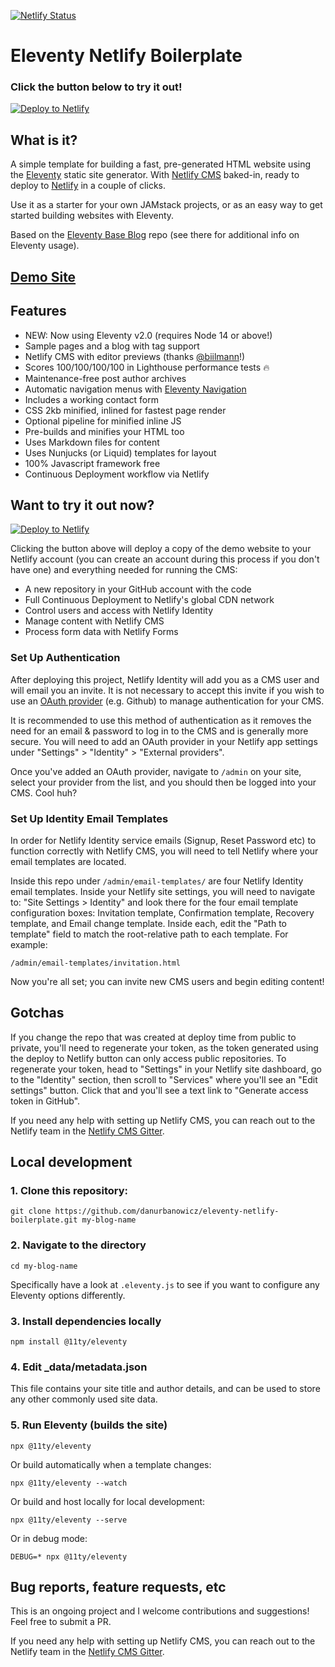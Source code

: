 [![Netlify Status](https://api.netlify.com/api/v1/badges/bbf28a84-4bdb-407b-a2fa-32628d27fa3d/deploy-status)](https://app.netlify.com/sites/eleventy-netlify-boilerplate/deploys)

# Eleventy Netlify Boilerplate

### Click the button below to try it out!

[![Deploy to Netlify](https://www.netlify.com/img/deploy/button.svg)](https://app.netlify.com/start/deploy?repository=https://github.com/danurbanowicz/eleventy-netlify-boilerplate&stack=cms)

## What is it?

A simple template for building a fast, pre-generated HTML website using the [Eleventy](https://www.11ty.dev/) static site generator. With [Netlify CMS](https://www.netlifycms.org/) baked-in, ready to deploy to [Netlify](https://www.netlify.com) in a couple of clicks.

Use it as a starter for your own JAMstack projects, or as an easy way to get started building websites with Eleventy.

Based on the [Eleventy Base Blog](https://github.com/11ty/eleventy-base-blog) repo (see there for additional info on Eleventy usage).

## [Demo Site](https://eleventy-netlify-boilerplate.netlify.app/)

## Features

* NEW: Now using Eleventy v2.0 (requires Node 14 or above!)
* Sample pages and a blog with tag support
* Netlify CMS with editor previews (thanks [@biilmann](https://github.com/biilmann)!)
* Scores 100/100/100/100 in Lighthouse performance tests 🔥
* Maintenance-free post author archives
* Automatic navigation menus with [Eleventy Navigation](https://www.11ty.dev/docs/plugins/navigation/)
* Includes a working contact form
* CSS 2kb minified, inlined for fastest page render
* Optional pipeline for minified inline JS
* Pre-builds and minifies your HTML too
* Uses Markdown files for content
* Uses Nunjucks (or Liquid) templates for layout
* 100% Javascript framework free
* Continuous Deployment workflow via Netlify

## Want to try it out now?

[![Deploy to Netlify](https://www.netlify.com/img/deploy/button.svg)](https://app.netlify.com/start/deploy?repository=https://github.com/danurbanowicz/eleventy-netlify-boilerplate&stack=cms)

Clicking the button above will deploy a copy of the demo website to your Netlify
account (you can create an account during this process if you don't have one)
and everything needed for running the CMS:

* A new repository in your GitHub account with the code
* Full Continuous Deployment to Netlify's global CDN network
* Control users and access with Netlify Identity
* Manage content with Netlify CMS
* Process form data with Netlify Forms

### Set Up Authentication

After deploying this project, Netlify Identity will add you as a CMS user and
will email you an invite. It is not necessary to accept this invite if you wish
to use an
[OAuth provider](https://www.netlify.com/docs/identity/#external-provider-login)
(e.g. Github) to manage authentication for your CMS.

It is recommended to use this method of authentication as it removes the need
for an email & password to log in to the CMS and is generally more secure. You
will need to add an OAuth provider in your Netlify app settings under
"Settings" > "Identity" > "External providers".

Once you've added an OAuth provider, navigate to `/admin` on your site, select your provider from the
list, and you should then be logged into your CMS. Cool huh?

### Set Up Identity Email Templates

In order for Netlify Identity service emails (Signup, Reset Password etc) to function correctly with Netlify CMS, you will need to tell Netlify where your email templates are located.

Inside this repo under `/admin/email-templates/` are four Netlify Identity email templates. Inside your Netlify site settings, you will need to navigate to: "Site Settings > Identity" and look there for the four email template configuration boxes: Invitation template, Confirmation template, Recovery template, and Email change template. Inside each, edit the "Path to template" field to match the root-relative path to each template. For example:

`/admin/email-templates/invitation.html`

Now you're all set; you can invite new CMS users and begin editing content!

## Gotchas

If you change the repo that was created at deploy time from public to private, you'll need to regenerate your token,
as the token generated using the deploy to Netlify button can only access public repositories. To
regenerate your token, head to "Settings" in your Netlify site dashboard, go to the "Identity"
section, then scroll to "Services" where you'll see an "Edit settings" button. Click that and you'll
see a text link to "Generate access token in GitHub".

If you need any help with setting up Netlify CMS, you can reach out to the Netlify team in the [Netlify CMS Gitter](https://gitter.im/netlify/netlifycms).

## Local development

### 1. Clone this repository:

```
git clone https://github.com/danurbanowicz/eleventy-netlify-boilerplate.git my-blog-name
```


### 2. Navigate to the directory

```
cd my-blog-name
```

Specifically have a look at `.eleventy.js` to see if you want to configure any Eleventy options differently.

### 3. Install dependencies locally

```
npm install @11ty/eleventy
```

### 4. Edit _data/metadata.json

This file contains your site title and author details, and can be used to store any other commonly used site data.

### 5. Run Eleventy (builds the site)

```
npx @11ty/eleventy
```

Or build automatically when a template changes:
```
npx @11ty/eleventy --watch
```

Or build and host locally for local development:
```
npx @11ty/eleventy --serve
```

Or in debug mode:
```
DEBUG=* npx @11ty/eleventy
```

## Bug reports, feature requests, etc

This is an ongoing project and I welcome contributions and suggestions! Feel free to submit a PR.

If you need any help with setting up Netlify CMS, you can reach out to the Netlify team in the [Netlify CMS Gitter](https://gitter.im/netlify/netlifycms).
